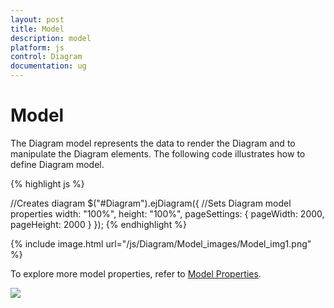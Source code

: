 ```yaml
---
layout: post
title: Model
description: model
platform: js
control: Diagram
documentation: ug
---
```


# Model

The Diagram model represents the data to render the Diagram and to manipulate the Diagram elements. The following code illustrates how to define Diagram model.

{% highlight js %}

//Creates diagram
$("#Diagram").ejDiagram({
   //Sets Diagram model properties
   width: "100%",
   height: "100%",
   pageSettings: {
      pageWidth: 2000,
      pageHeight: 2000
   }
});
{% endhighlight %}


{% include image.html url="/js/Diagram/Model_images/Model_img1.png" %}

To explore more model properties, refer to [Model Properties](/js/api/ejdiagram "members").

![]("/js/Diagram/Model_images/Model_img1.png") 

